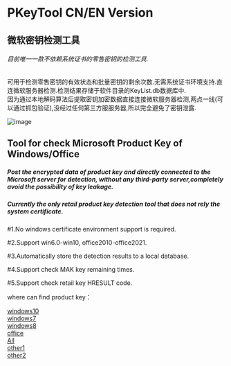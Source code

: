# PKeyTool  CN/EN Version

## 微软密钥检测工具
###### 目前唯一一款不依赖系统证书的零售密钥的检测工具.  
可用于检测零售密钥的有效状态和批量密钥的剩余次数.无需系统证书环境支持.直连微软服务器检测.检测结果存储于软件目录的KeyList.db数据库中.  
因为通过本地解码算法后提取密钥加密数据直接连接微软服务器检测,两点一线(可以通过抓包验证),没经过任何第三方服服务器,所以完全避免了密钥泄露.


![image](https://github.com/laomms/PidKeyBatch/blob/master/checks.gif)

## Tool for check Microsoft Product Key of Windows/Office
##### Post the encrypted data of product key and directly connected to the Microsoft server for detection, without any third-party server,completely avoid the possibility of key leakage.  
##### Currently the only retail product key detection tool that does not rely the system certificate.  

#1.No windows certificate environment support is required.

#2.Support win6.0-win10, office2010-office2021.

#3.Automatically store the detection results to a local database.

#4.Support check MAK key remaining times.

#5.Support check retail key HRESULT code.

where can find product key：

[windows10](https://philka.ru/forum/topic/46610-kliuchi-aktivatcii-windows-10-vse-redaktcii/page-309)  
[windows7](https://philka.ru/forum/topic/46608-kliuchi-aktivatcii-windows-7-vsekh-redaktcii/page-134)  
[windows8](https://philka.ru/forum/topic/46609-kliuchi-aktivatcii-windows-8-81-vsekh-redaktcii/page-89)  
[office](https://philka.ru/forum/topic/47480-kliuchi-aktivatcii-microsoft-office-all-version/page-115?hl=office)  
[All](http://forum.rsload.net/)  
[other1](https://vn-z.vn/threads/tong-hop-key-windows-va-office.10945/)   
[other2](https://www.aihao.cc/)   







